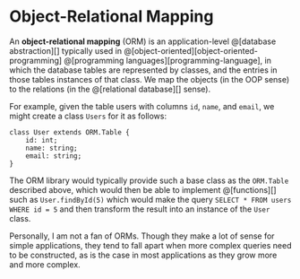 # Object-Relational Mapping

An __object-relational mapping__ (ORM) is an application-level @[database abstraction][]
typically used in @[object-oriented][object-oriented-programming] @[programming languages][programming-language],
in which the database tables are represented by classes, and the entries in those
tables instances of that class. We map the objects (in the OOP sense) to the relations
(in the @[relational database][] sense).

For example, given the table users with columns `id`, `name`, and `email`, we might create
a class `Users` for it as follows:

```
class User extends ORM.Table {
    id: int;
    name: string;
    email: string;
}
```

The ORM library would typically provide such a base class as the `ORM.Table` described
above, which would then be able to implement @[functions][] such as `User.findById(5)`
which would make the query `SELECT * FROM users WHERE id = 5` and then transform the
result into an instance of the `User` class.

Personally, I am not a fan of ORMs. Though they make a lot of sense for simple
applications, they tend to fall apart when more complex queries need to be constructed,
as is the case in most applications as they grow more and more complex.
